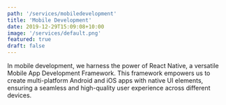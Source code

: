 ```yaml
---
path: '/services/mobiledevelopment'
title: 'Mobile Development'
date: 2019-12-29T15:09:08+10:00
image: '/services/default.png'
featured: true
draft: false
---
```


In mobile development, we harness the power of React Native, a versatile Mobile App Development Framework. This framework empowers us to create multi-platform Android and iOS apps with native UI elements, ensuring a seamless and high-quality user experience across different devices.

